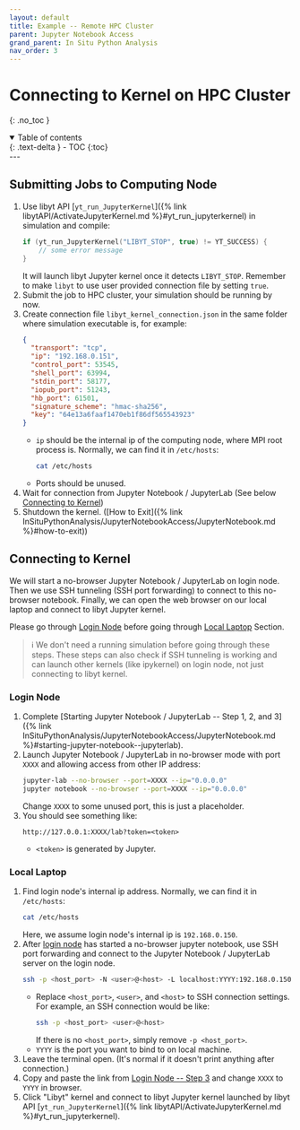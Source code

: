 ```yaml
---
layout: default
title: Example -- Remote HPC Cluster
parent: Jupyter Notebook Access
grand_parent: In Situ Python Analysis
nav_order: 3
---
```

# Connecting to Kernel on HPC Cluster
{: .no_toc }
<details open markdown="block">
  <summary>
    Table of contents
  </summary>
  {: .text-delta }
- TOC
{:toc}
</details>
---

## Submitting Jobs to Computing Node
1. Use libyt API [`yt_run_JupyterKernel`]({% link libytAPI/ActivateJupyterKernel.md %}#yt_run_jupyterkernel) in simulation and compile:
   ```c++
   if (yt_run_JupyterKernel("LIBYT_STOP", true) != YT_SUCCESS) {
       // some error message
   }
   ```
   It will launch libyt Jupyter kernel once it detects `LIBYT_STOP`. 
   Remember to make `libyt` to use user provided connection file by setting `true`.
2. Submit the job to HPC cluster, your simulation should be running by now.
3. Create connection file `libyt_kernel_connection.json` in the same folder where simulation executable is, for example:
   ```json
   {
     "transport": "tcp",  
     "ip": "192.168.0.151",  
     "control_port": 53545,  
     "shell_port": 63994,  
     "stdin_port": 58177,  
     "iopub_port": 51243,  
     "hb_port": 61501,  
     "signature_scheme": "hmac-sha256",  
     "key": "64e13a6faaf1470eb1f86df565543923"
   }
   ```
   - `ip` should be the internal ip of the computing node, where MPI root process is. Normally, we can find it in `/etc/hosts`:
     ```bash
     cat /etc/hosts
     ```
   - Ports should be unused.
4. Wait for connection from Jupyter Notebook / JupyterLab (See below [Connecting to Kernel](#connecting-to-kernel))
5. Shutdown the kernel. ([How to Exit]({% link InSituPythonAnalysis/JupyterNotebookAccess/JupyterNotebook.md %}#how-to-exit))

## Connecting to Kernel

We will start a no-browser Jupyter Notebook / JupyterLab on login node. Then we use SSH tunneling (SSH port forwarding) to connect to this no-browser notebook.
Finally, we can open the web browser on our local laptop and connect to libyt Jupyter kernel.

Please go through [Login Node](#login-node) before going through [Local Laptop](#local-laptop) Section.

> :information_source: We don't need a running simulation before going through these steps. These steps can also check if SSH tunneling is working and can launch other kernels (like ipykernel) on login node, not just connecting to libyt kernel. 

### Login Node

1. Complete [Starting Jupyter Notebook / JupyterLab -- Step 1, 2, and 3]({% link InSituPythonAnalysis/JupyterNotebookAccess/JupyterNotebook.md %}#starting-jupyter-notebook--jupyterlab).
2. Launch Jupyter Notebook / JupyterLab in no-browser mode with port `XXXX` and allowing access from other IP address:
   ```bash
   jupyter-lab --no-browser --port=XXXX --ip="0.0.0.0"
   jupyter notebook --no-browser --port=XXXX --ip="0.0.0.0"
   ```
   Change `XXXX` to some unused port, this is just a placeholder.
3. You should see something like:
   ```text
   http://127.0.0.1:XXXX/lab?token=<token>
   ```
   - `<token>` is generated by Jupyter.

### Local Laptop
1. Find login node's internal ip address. Normally, we can find it in `/etc/hosts`:
   ```bash
   cat /etc/hosts
   ```
   Here, we assume login node's internal ip is `192.168.0.150`.
2. After [login node](#login-node) has started a no-browser jupyter notebook, use SSH port forwarding and connect to the Jupyter Notebook / JupyterLab server on the login node.
   ```bash
   ssh -p <host_port> -N <user>@<host> -L localhost:YYYY:192.168.0.150:XXXX
   ```
   - Replace `<host_port>`, `<user>`, and `<host>` to SSH connection settings. For example, an SSH connection would be like:
     ```bash
     ssh -p <host_port> <user>@<host>
     ```
     If there is no `<host_port>`, simply remove `-p <host_port>`.
   - `YYYY` is the port you want to bind to on local machine.
3. Leave the terminal open. (It's normal if it doesn't print anything after connection.)
4. Copy and paste the link from [Login Node -- Step 3](#login-node) and change `XXXX` to `YYYY` in browser.
5. Click "Libyt" kernel and connect to libyt Jupyter kernel launched by libyt API [`yt_run_JupyterKernel`]({% link libytAPI/ActivateJupyterKernel.md %}#yt_run_jupyterkernel).

